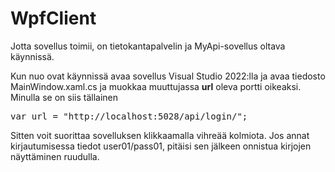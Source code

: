 # WpfClient

Jotta sovellus toimii, on tietokantapalvelin ja MyApi-sovellus oltava käynnissä.

Kun nuo ovat käynnissä avaa sovellus Visual Studio 2022:lla ja avaa tiedosto MainWindow.xaml.cs ja muokkaa muuttujassa **url** oleva portti oikeaksi.
Minulla se on siis tällainen   
<pre>
var url = "http://localhost:5028/api/login/";
</pre>

Sitten voit suorittaa sovelluksen klikkaamalla vihreää kolmiota.
Jos annat kirjautumisessa tiedot user01/pass01, pitäisi sen jälkeen onnistua kirjojen näyttäminen ruudulla.